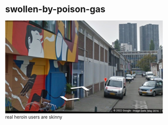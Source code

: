 # swollen-by-poison-gas
![](https://github.com/nondejus/swollen-by-poison-gas/blob/main/ArtBoard%20Image%20(333).jpg)
real heroin users are skinny
